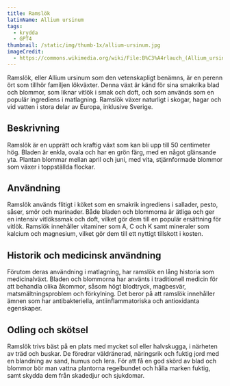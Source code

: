 ```yaml
---
title: Ramslök
latinName: Allium ursinum
tags:
  - krydda
  - GPT4
thumbnail: /static/img/thumb-1x/allium-ursinum.jpg
imageCredit:
  - https://commons.wikimedia.org/wiki/File:B%C3%A4rlauch_(Allium_ursinum)_of_Southern_Heath_01.jpg
---
```


Ramslök, eller Allium ursinum som den vetenskapligt benämns, är en perenn ört som tillhör familjen lökväxter. Denna växt är känd för sina smakrika blad och blommor, som liknar vitlök i smak och doft, och som används som en populär ingrediens i matlagning. Ramslök växer naturligt i skogar, hagar och vid vatten i stora delar av Europa, inklusive Sverige.

## Beskrivning

Ramslök är en upprätt och kraftig växt som kan bli upp till 50 centimeter hög. Bladen är enkla, ovala och har en grön färg, med en något glänsande yta. Plantan blommar mellan april och juni, med vita, stjärnformade blommor som växer i toppställda flockar.

## Användning

Ramslök används flitigt i köket som en smakrik ingrediens i sallader, pesto, såser, smör och marinader. Både bladen och blommorna är ätliga och ger en intensiv vitlökssmak och doft, vilket gör dem till en populär ersättning för vitlök. Ramslök innehåller vitaminer som A, C och K samt mineraler som kalcium och magnesium, vilket gör dem till ett nyttigt tillskott i kosten.

## Historik och medicinsk användning

Förutom deras användning i matlagning, har ramslök en lång historia som medicinalväxt. Bladen och blommorna har använts i traditionell medicin för att behandla olika åkommor, såsom högt blodtryck, magbesvär, matsmältningsproblem och förkylning. Det beror på att ramslök innehåller ämnen som har antibakteriella, antiinflammatoriska och antioxidanta egenskaper.

## Odling och skötsel

Ramslök trivs bäst på en plats med mycket sol eller halvskugga, i närheten av träd och buskar. De föredrar väldränerad, näringsrik och fuktig jord med en blandning av sand, humus och lera. För att få en god skörd av blad och blommor bör man vattna plantorna regelbundet och hålla marken fuktig, samt skydda dem från skadedjur och sjukdomar.
